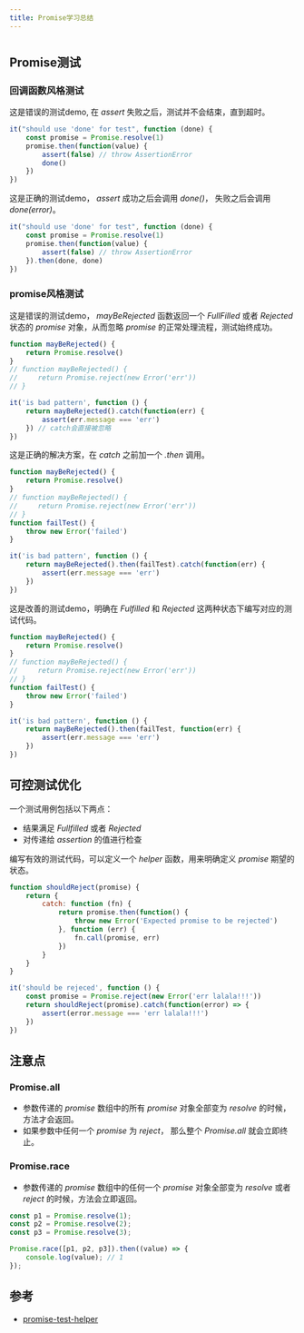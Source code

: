 ```yaml
---
title: Promise学习总结
---
```

#

## Promise测试

### 回调函数风格测试

这是错误的测试demo, 在 *assert* 失败之后，测试并不会结束，直到超时。

```js
it("should use 'done' for test", function (done) {
    const promise = Promise.resolve(1)
    promise.then(function(value) {
        assert(false) // throw AssertionError
        done()
    })
})
```

这是正确的测试demo， *assert* 成功之后会调用 *done()*， 失败之后会调用 *done(error)*。

```js
it("should use 'done' for test", function (done) {
    const promise = Promise.resolve(1)
    promise.then(function(value) {
        assert(false) // throw AssertionError
    }).then(done, done)
})
```

### promise风格测试

这是错误的测试demo， *mayBeRejected* 函数返回一个 *FullFilled* 或者 *Rejected* 状态的 *promise* 对象，从而忽略 *promise* 的正常处理流程，测试始终成功。

```js
function mayBeRejected() {
    return Promise.resolve()
}
// function mayBeRejected() {
//     return Promise.reject(new Error('err'))
// }

it('is bad pattern', function () {
    return mayBeRejected().catch(function(err) {
        assert(err.message === 'err')
    }) // catch会直接被忽略
})
```

这是正确的解决方案，在 *catch* 之前加一个 *.then* 调用。

```js
function mayBeRejected() {
    return Promise.resolve()
}
// function mayBeRejected() {
//     return Promise.reject(new Error('err'))
// }
function failTest() {
    throw new Error('failed')
}

it('is bad pattern', function () {
    return mayBeRejected().then(failTest).catch(function(err) {
        assert(err.message === 'err')
    })
})
```

这是改善的测试demo，明确在 *Fulfilled* 和 *Rejected* 这两种状态下编写对应的测试代码。

```js
function mayBeRejected() {
    return Promise.resolve()
}
// function mayBeRejected() {
//     return Promise.reject(new Error('err'))
// }
function failTest() {
    throw new Error('failed')
}

it('is bad pattern', function () {
    return mayBeRejected().then(failTest, function(err) {
        assert(err.message === 'err')
    })
})
```

## 可控测试优化

一个测试用例包括以下两点：

- 结果满足 *Fullfilled* 或者 *Rejected*
- 对传递给 *assertion* 的值进行检查

编写有效的测试代码，可以定义一个 *helper* 函数，用来明确定义 *promise* 期望的状态。

```js
function shouldReject(promise) {
    return {
        catch: function (fn) {
            return promise.then(function() {
                throw new Error('Expected promise to be rejected')
            }, function (err) {
                fn.call(promise, err)
            })
        }
    }
}

it('should be rejeced', function () {
    const promise = Promise.reject(new Error('err lalala!!!'))
    return shouldReject(promise).catch(function(error) => {
        assert(error.message === 'err lalala!!!')
    })
})
```

## 注意点

### Promise.all

- 参数传递的 *promise* 数组中的所有 *promise* 对象全部变为 *resolve* 的时候，方法才会返回。
- 如果参数中任何一个 *promise* 为 *reject*， 那么整个 *Promise.all* 就会立即终止。

### Promise.race

- 参数传递的 *promise* 数组中的任何一个 *promise* 对象全部变为 *resolve* 或者 *reject* 的时候，方法会立即返回。

```js
const p1 = Promise.resolve(1);
const p2 = Promise.resolve(2);
const p3 = Promise.resolve(3);

Promise.race([p1, p2, p3]).then((value) => {
    console.log(value); // 1
});
```


## 参考

- [promise-test-helper](https://github.com/azu/promise-test-helper)